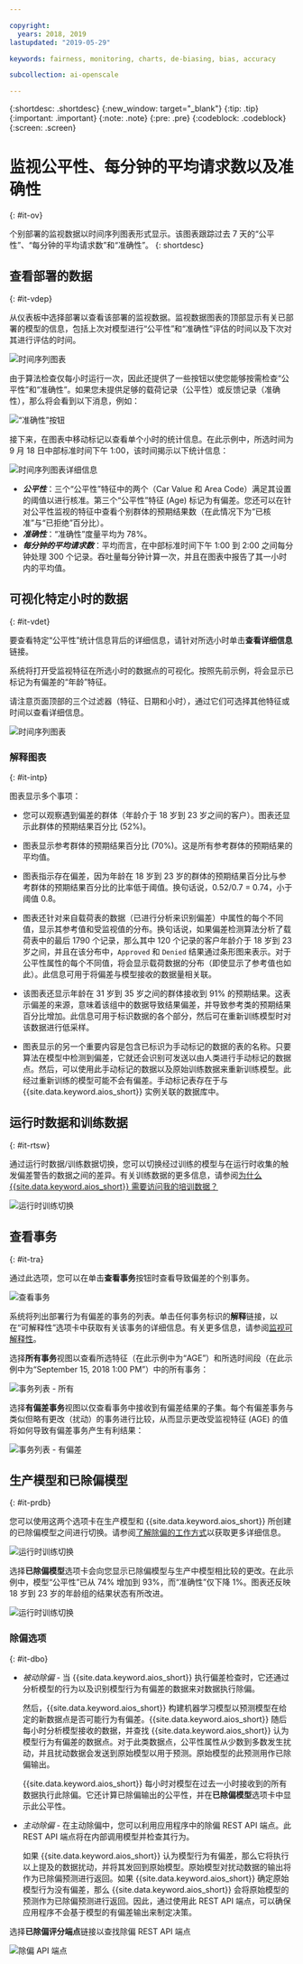 ```yaml
---

copyright:
  years: 2018, 2019
lastupdated: "2019-05-29"

keywords: fairness, monitoring, charts, de-biasing, bias, accuracy

subcollection: ai-openscale

---
```


{:shortdesc: .shortdesc}
{:new_window: target="_blank"}
{:tip: .tip}
{:important: .important}
{:note: .note}
{:pre: .pre}
{:codeblock: .codeblock}
{:screen: .screen}

# 监视公平性、每分钟的平均请求数以及准确性
{: #it-ov}

个别部署的监视数据以时间序列图表形式显示。该图表跟踪过去 7 天的“公平性”、“每分钟的平均请求数”和“准确性”。
{: shortdesc}

## 查看部署的数据
{: #it-vdep}

从仪表板中选择部署以查看该部署的监视数据。监视数据图表的顶部显示有关已部署的模型的信息，包括上次对模型进行“公平性”和“准确性”评估的时间以及下次对其进行评估的时间。

![时间序列图表](images/insight-time-chart.png)

由于算法检查仅每小时运行一次，因此还提供了一些按钮以使您能够按需检查“公平性”和“准确性”。如果您未提供足够的载荷记录（公平性）或反馈记录（准确性），那么将会看到以下消息，例如：

![“准确性”按钮](images/accuracy-button.png)

接下来，在图表中移动标记以查看单个小时的统计信息。在此示例中，所选时间为 9 月 18 日中部标准时间下午 1:00，该时间揭示以下统计信息：

![时间序列图表详细信息](images/insight-time-detail.png)

- ***公平性***：三个“公平性”特征中的两个（Car Value 和 Area Code）满足其设置的阈值以进行核准。第三个“公平性”特征 (Age) 标记为有偏差。您还可以在针对公平性监视的特征中查看个别群体的预期结果数（在此情况下为“已核准”与“已拒绝”百分比）。
- ***准确性***：“准确性”度量平均为 78%。
- ***每分钟的平均请求数***：平均而言，在中部标准时间下午 1:00 到 2:00 之间每分钟处理 300 个记录。吞吐量每分钟计算一次，并且在图表中报告了其一小时内的平均值。

## 可视化特定小时的数据
{: #it-vdet}

要查看特定“公平性”统计信息背后的详细信息，请针对所选小时单击**查看详细信息**链接。

系统将打开受监视特征在所选小时的数据点的可视化。按照先前示例，将会显示已标记为有偏差的“年龄”特征。

请注意页面顶部的三个过滤器（特征、日期和小时），通过它们可选择其他特征或时间以查看详细信息。

![时间序列图表](images/insight-data-detail.png)

### 解释图表
{: #it-intp}

图表显示多个事项：

- 您可以观察遇到偏差的群体（年龄介于 18 岁到 23 岁之间的客户）。图表还显示此群体的预期结果百分比 (52%)。

- 图表显示参考群体的预期结果百分比 (70%)。这是所有参考群体的预期结果的平均值。

- 图表指示存在偏差，因为年龄在 18 岁到 23 岁的群体的预期结果百分比与参考群体的预期结果百分比的比率低于阈值。换句话说，0.52/0.7 = 0.74，小于阈值 0.8。

- 图表还针对来自载荷表的数据（已进行分析来识别偏差）中属性的每个不同值，显示其参考值和受监视值的分布。换句话说，如果偏差检测算法分析了载荷表中的最后 1790 个记录，那么其中 120 个记录的客户年龄介于 18 岁到 23 岁之间，并且在该分布中，`Approved` 和 `Denied` 结果通过条形图来表示。对于公平性属性的每个不同值，将会显示载荷数据的分布（即使显示了参考值也如此）。此信息可用于将偏差与模型接收的数据量相关联。

- 该图表还显示年龄在 31 岁到 35 岁之间的群体接收到 91% 的预期结果。这表示偏差的来源，意味着该组中的数据导致结果偏差，并导致参考类的预期结果百分比增加。此信息可用于标识数据的各个部分，然后可在重新训练模型时对该数据进行低采样。

- 图表显示的另一个重要内容是包含已标识为手动标记的数据的表的名称。只要算法在模型中检测到偏差，它就还会识别可发送以由人类进行手动标记的数据点。然后，可以使用此手动标记的数据以及原始训练数据来重新训练模型。此经过重新训练的模型可能不会有偏差。手动标记表存在于与 {{site.data.keyword.aios_short}} 实例关联的数据库中。

## 运行时数据和训练数据
{: #it-rtsw}

通过运行时数据/训练数据切换，您可以切换经过训练的模型与在运行时收集的触发偏差警告的数据之间的差异。有关训练数据的更多信息，请参阅[为什么 {{site.data.keyword.aios_short}} 需要访问我的培训数据？](/docs/services/ai-openscale?topic=ai-openscale-trainingdata#trainingdata)

![运行时训练切换](images/runtime_train_data.png)

## 查看事务
{: #it-tra}

通过此选项，您可以在单击**查看事务**按钮时查看导致偏差的个别事务。

![查看事务](images/view_transactions.png)

系统将列出部署行为有偏差的事务的列表。单击任何事务标识的**解释**链接，以在“可解释性”选项卡中获取有关该事务的详细信息。有关更多信息，请参阅[监视可解释性](/docs/services/ai-openscale?topic=ai-openscale-ie-ov)。

选择**所有事务**视图以查看所选特征（在此示例中为“AGE”）和所选时间段（在此示例中为“September 15, 2018 1:00 PM”）中的所有事务：

![事务列表 - 所有](images/transaction_list1.png)

选择**有偏差事务**视图以仅查看事务中接收到有偏差结果的子集。每个有偏差事务与类似但略有更改（扰动）的事务进行比较，从而显示更改受监视特征 (AGE) 的值将如何导致有偏差事务产生有利结果：

![事务列表 - 有偏差](images/transaction_list2.png)

## 生产模型和已除偏模型
{: #it-prdb}

您可以使用这两个选项卡在生产模型和 {{site.data.keyword.aios_short}} 所创建的已除偏模型之间进行切换。请参阅[了解除偏的工作方式](/docs/services/ai-openscale?topic=ai-openscale-mf-monitor#mf-debias)以获取更多详细信息。

![运行时训练切换](images/bias-debias.png)

选择**已除偏模型**选项卡会向您显示已除偏模型与生产中模型相比较的更改。在此示例中，模型“公平性”已从 74% 增加到 93%，而“准确性”仅下降 1%。图表还反映 18 岁到 23 岁的年龄组的结果状态有所改进。

![运行时训练切换](images/insight-data-detail2.png)

### 除偏选项
{: #it-dbo}

- *被动除偏* - 当 {{site.data.keyword.aios_short}} 执行偏差检查时，它还通过分析模型的行为以及识别模型行为有偏差的数据来对数据执行除偏。

  然后，{{site.data.keyword.aios_short}} 构建机器学习模型以预测模型在给定的新数据点是否可能行为有偏差。{{site.data.keyword.aios_short}} 随后每小时分析模型接收的数据，并查找 {{site.data.keyword.aios_short}} 认为模型行为有偏差的数据点。对于此类数据点，公平性属性从少数到多数发生扰动，并且扰动数据会发送到原始模型以用于预测。原始模型的此预测用作已除偏输出。

  {{site.data.keyword.aios_short}} 每小时对模型在过去一小时接收到的所有数据执行此除偏。它还计算已除偏输出的公平性，并在**已除偏模型**选项卡中显示此公平性。

- *主动除偏* - 在主动除偏中，您可以利用应用程序中的除偏 REST API 端点。此 REST API 端点将在内部调用模型并检查其行为。

  如果 {{site.data.keyword.aios_short}} 认为模型行为有偏差，那么它将执行以上提及的数据扰动，并将其发回到原始模型。原始模型对扰动数据的输出将作为已除偏预测进行返回。如果 {{site.data.keyword.aios_short}} 确定原始模型行为没有偏差，那么 {{site.data.keyword.aios_short}} 会将原始模型的预测作为已除偏预测进行返回。因此，通过使用此 REST API 端点，可以确保应用程序不会基于模型的有偏差输出来制定决策。

选择**已除偏评分端点**链接以查找除偏 REST API 端点

![除偏 API 端点](images/insight-debias-api.png)
